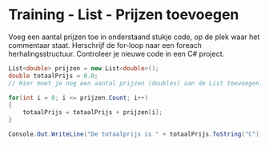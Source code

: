 # Training - List - Prijzen toevoegen

Voeg een aantal prijzen toe in onderstaand stukje code, op de plek waar het commentaar staat. Herschrijf de for\-loop naar een foreach herhalingsstructuur. Controleer je nieuwe code in een C# project. 

```csharp
List<double> prijzen = new List<double>(); 
double totaalPrijs = 0.0; 
// Hier moet je nog een aantal prijzen (doubles) aan de List toevoegen. 

for(int i = 0; i <= prijzen.Count; i++) 
{ 
	totaalPrijs = totaalPrijs + prijzen[i]; 
} 

Console.Out.WriteLine("De totaalprijs is " + totaalPrijs.ToString("C"));
```